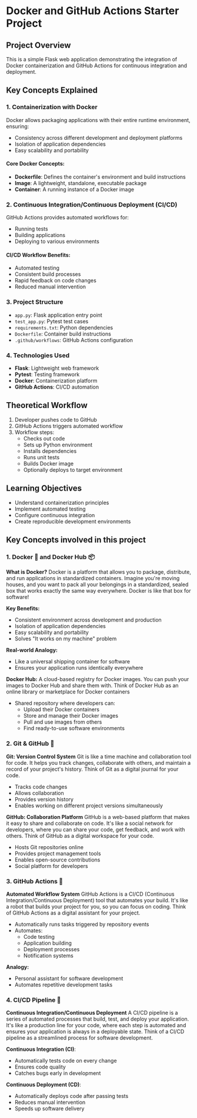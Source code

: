 # Docker and GitHub Actions Starter Project

## Project Overview
This is a simple Flask web application demonstrating the integration of Docker containerization and GitHub Actions for continuous integration and deployment.

## Key Concepts Explained

### 1. Containerization with Docker
Docker allows packaging applications with their entire runtime environment, ensuring:
- Consistency across different development and deployment platforms
- Isolation of application dependencies
- Easy scalability and portability

#### Core Docker Concepts:
- **Dockerfile**: Defines the container's environment and build instructions
- **Image**: A lightweight, standalone, executable package
- **Container**: A running instance of a Docker image

### 2. Continuous Integration/Continuous Deployment (CI/CD)
GitHub Actions provides automated workflows for:
- Running tests
- Building applications
- Deploying to various environments

#### CI/CD Workflow Benefits:
- Automated testing
- Consistent build processes
- Rapid feedback on code changes
- Reduced manual intervention

### 3. Project Structure
- `app.py`: Flask application entry point
- `test_app.py`: Pytest test cases
- `requirements.txt`: Python dependencies
- `Dockerfile`: Container build instructions
- `.github/workflows`: GitHub Actions configuration

### 4. Technologies Used
- **Flask**: Lightweight web framework
- **Pytest**: Testing framework
- **Docker**: Containerization platform
- **GitHub Actions**: CI/CD automation

## Theoretical Workflow
1. Developer pushes code to GitHub
2. GitHub Actions triggers automated workflow
3. Workflow steps:
   - Checks out code
   - Sets up Python environment
   - Installs dependencies
   - Runs unit tests
   - Builds Docker image
   - Optionally deploys to target environment

## Learning Objectives
- Understand containerization principles
- Implement automated testing
- Configure continuous integration
- Create reproducible development environments


## Key Concepts involved in this project 
### 1. Docker 🐳 and Docker Hub 📦
**What is Docker?**
Docker is a platform that allows you to package, distribute, and run applications in standardized containers. Imagine you're moving houses, and you want to pack all your belongings in a standardized, sealed box that works exactly the same way everywhere. Docker is like that box for software!

**Key Benefits:**
- Consistent environment across development and production
- Isolation of application dependencies
- Easy scalability and portability
- Solves "It works on my machine" problem

**Real-world Analogy:**
- Like a universal shipping container for software
- Ensures your application runs identically everywhere

**Docker Hub:**
A cloud-based registry for Docker images. You can push your images to Docker Hub and share them with. Think of Docker Hub as an online library or marketplace for Docker containers
- Shared repository where developers can:
  - Upload their Docker containers
  - Store and manage their Docker images
  - Pull and use images from others
  - Find ready-to-use software environments



### 2. Git & GitHub 🌿
**Git: Version Control System**
Git is like a time machine and collaboration tool for code. It helps you track changes, collaborate with others, and maintain a record of your project's history. Think of Git as a digital journal for your code.  
- Tracks code changes
- Allows collaboration
- Provides version history
- Enables working on different project versions simultaneously

**GitHub: Collaboration Platform**
GitHub is a web-based platform that makes it easy to share and collaborate on code. It's like a social network for developers, where you can share your code, get feedback, and work with others. Think of GitHub as a digital workspace for your code. 
- Hosts Git repositories online
- Provides project management tools
- Enables open-source contributions
- Social platform for developers

### 3. GitHub Actions 🤖
**Automated Workflow System**
GitHub Actions is a CI/CD (Continuous Integration/Continuous Deployment) tool that automates your build. It's like a robot that builds your project for you, so you can focus on coding. Think of GitHub Actions as a digital assistant for your project. 
- Automatically runs tasks triggered by repository events
- Automates:
  - Code testing
  - Application building
  - Deployment processes
  - Notification systems

**Analogy:**
- Personal assistant for software development
- Automates repetitive development tasks

### 4. CI/CD Pipeline 🚀
**Continuous Integration/Continuous Deployment**
A CI/CD pipeline is a series of automated processes that build, test, and deploy your application. It's like a production line for your code, where each step is automated and ensures your application is always in a deployable state. Think of a CI/CD pipeline as a streamlined process for software development.

**Continuous Integration (CI)**:
- Automatically tests code on every change
- Ensures code quality
- Catches bugs early in development

**Continuous Deployment (CD)**:
- Automatically deploys code after passing tests
- Reduces manual intervention
- Speeds up software delivery